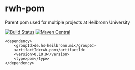 # rwh-pom
Parent pom used for multiple projects at Heilbronn University

[![Build Status](https://travis-ci.org/hhund/rwh-pom.svg?branch=master)](https://travis-ci.org/hhund/rwh-pom)
[![Maven Central](https://maven-badges.herokuapp.com/maven-central/de.hs-heilbronn.mi/rwh-pom/badge.svg)](https://maven-badges.herokuapp.com/maven-central/de.hs-heilbronn.mi/rwh-pom)

```
<dependency>
    <groupId>de.hs-heilbronn.mi</groupId>
    <artifactId>rwh-pom</artifactId>
    <version>0.10.0</version>
    <type>pom</type>
</dependency>
```
